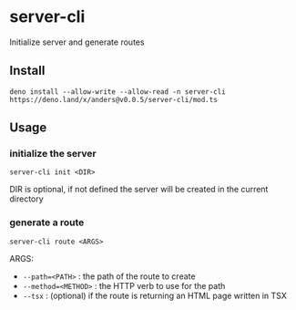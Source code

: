 # server-cli

Initialize server and generate routes

## Install

```
deno install --allow-write --allow-read -n server-cli https://deno.land/x/anders@v0.0.5/server-cli/mod.ts
```

## Usage

### initialize the server

`server-cli init <DIR>`

DIR is optional, if not defined the server will be created in the current directory

### generate a route

`server-cli route <ARGS>`

ARGS:

- `--path=<PATH>` : the path of the route to create
- `--method=<METHOD>` : the HTTP verb to use for the path
- `--tsx` : (optional) if the route is returning an HTML page written in TSX

